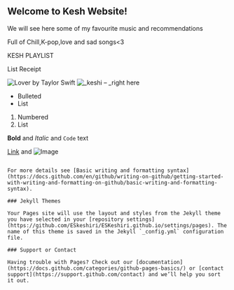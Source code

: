## Welcome to Kesh Website!

We will see here some of my favourite music and recommendations

Full of Chill,K-pop,love and sad songs<3

KESH PLAYLIST



List Receipt

![Lover by Taylor Swift](https://user-images.githubusercontent.com/100207878/155870377-2ff18257-82a4-4462-86d3-aef3299477a3.png)
![_keshi – _right here](https://user-images.githubusercontent.com/100207878/155870362-8001b27a-6485-4780-8bc9-1acab923bbc0.png)



- Bulleted
- List

1. Numbered
2. List

**Bold** and _Italic_ and `Code` text

[Link](url) and ![Image](src)
```

For more details see [Basic writing and formatting syntax](https://docs.github.com/en/github/writing-on-github/getting-started-with-writing-and-formatting-on-github/basic-writing-and-formatting-syntax).

### Jekyll Themes

Your Pages site will use the layout and styles from the Jekyll theme you have selected in your [repository settings](https://github.com/ESkeshiri/ESKeshiri.github.io/settings/pages). The name of this theme is saved in the Jekyll `_config.yml` configuration file.

### Support or Contact

Having trouble with Pages? Check out our [documentation](https://docs.github.com/categories/github-pages-basics/) or [contact support](https://support.github.com/contact) and we’ll help you sort it out.
